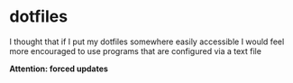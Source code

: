 # dotfiles

I thought that if I put my dotfiles somewhere easily accessible I would feel more encouraged to use programs that are configured via a text file

**Attention: forced updates**
